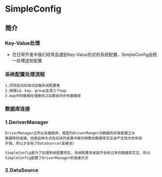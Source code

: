 # SimpleConfig

## 简介

### Key-Value处理

- 在日常开发中我们经常会遇到Key-Value形式的系统配置，SimpleConfig会统一处理这些配置

### 系统配置处理流程
    1.项目启动后自动加载系统配置表
    2.根据id，key，group生成三个map
    3.map中的数据在增删改之后都会同步到数据库

### 数据库连接

### 1.DeriverManager


    DriverManager之所以会被放弃，是因为DriverManger对数据的存取是建立与
    数据库的连接，但是这种方式在后续的发展中面对频繁的数据库交互会产生较大的系统
    开销，所以才会有了DataSource(连接池)
    
    SimpleConfig是为了处理系统配置而生，系统配置本省就不会有过多的数据库交互，所以
    SimpleConfig配置了DriverManager的连接方式


### 2.DataSource


